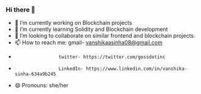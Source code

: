 ### Hi there 👋

- 🔭 I’m currently working on Blockchain projects
- 🌱 I’m currently learning Solidity and Blockchain development
- 👯 I’m looking to collaborate on similar frontend and blockchain projects.
- 📫 How to reach me: gmail- vanshikaasinha08@gmail.com
-                     twitter- https://twitter.com/gossdotinc
-                     LinkedIn- https://www.linkedin.com/in/vanshika-sinha-634a9b245
- 😄 Pronouns: she/her



